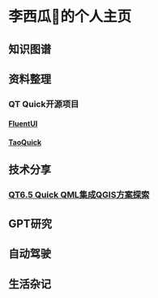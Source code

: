 # 李西瓜🍉的个人主页

## 知识图谱

## 资料整理
### QT Quick开源项目
#### [FluentUI](https://github.com/zhuzichu520/FluentUI)
#### [TaoQuick](https://github.com/jaredtao/TaoQuick)

## 技术分享
### [QT6.5 Quick QML集成QGIS方案探索](./tech-share/how-to-integrate-qml-qgis.md)

## GPT研究

## 自动驾驶

## 生活杂记

